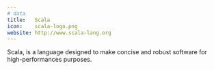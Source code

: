 ```yaml
---
# data
title:   Scala
icon:    scala-logo.png
website: http://www.scala-lang.org
---
```

Scala, is a language designed to make
concise and robust software for high-performances purposes.